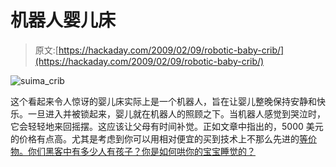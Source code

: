 # 机器人婴儿床

> 原文:[https://hackaday.com/2009/02/09/robotic-baby-crib/](https://hackaday.com/2009/02/09/robotic-baby-crib/)

![suima_crib](../Images/6134b39eea1ba3947914eb1ab62a1c8e.png "suima_crib")

这个看起来令人惊讶的婴儿床实际上是一个机器人，旨在让婴儿整晚保持安静和快乐。一旦进入并被锁起来，婴儿就在机器人的照顾之下。当机器人感觉到哭泣时，它会轻轻地来回摇摆。这应该让父母有时间补觉。正如文章中指出的，5000 美元的价格有点高。尤其是考虑到你可以用相对便宜的买到技术上不那么先进的[等价物。你们黑客中有多少人有孩子？你是如何哄你的宝宝睡觉的？](http://www.amazon.com/b?ie=UTF8&node=166853011)